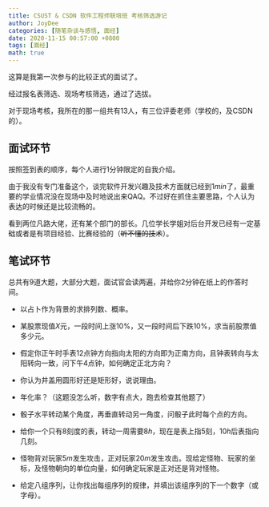 ```yaml
---
title: CSUST & CSDN 软件工程师联培班 考核筛选游记
author: JoyDee
categories: [随笔杂谈与感悟, 面经]
date: 2020-11-15 00:57:00 +0800
tags: [面经]
math: true
---
```


这算是我第一次参与的比较正式的面试了。

经过报名表筛选、现场考核筛选，通过了选拔。

对于现场考核，我所在的那一组共有13人，有三位评委老师（学校的，及CSDN的）。

## 面试环节

按照签到表的顺序，每个人进行1分钟限定的自我介绍。

由于我没有专门准备这个，谈完软件开发兴趣及技术方面就已经到$1min$了，最重要的学业情况没在现场中及时地说出来QAQ。不过好在抓住主要思路，个人认为表达的时候还是比较流畅的。

看到两位凡路大佬，还有某个部门的部长。几位学长学姐对后台开发已经有一定基础或者是有项目经验、比赛经验的（~~听不懂的技术~~）。

## 笔试环节

总共有9道大题，大部分大题，面试官会读两遍，并给你2分钟在纸上的作答时间。

+ 以占卜作为背景的求排列数、概率。
+ 某股票现值$X$元，一段时间上涨$10$%，又一段时间后下跌$10$%，求当前股票值多少元。
+ 假定你正午时手表12点钟方向指向太阳的方向即为正南方向，且钟表转向与太阳转向一致，问下午4点钟，如何确定正北方向？
+ 你认为井盖用圆形好还是矩形好，说说理由。
+ 年化率？（这题没怎么听，数字有点大，跑去检查其他题了）

+ 骰子水平转动某个角度，再垂直转动另一角度，问骰子此时每个点的方向。
+ 给你一个只有$8$刻度的表，转动一周需要$8h$，现在是表上指$5$刻，$10h$后表指向几刻。
+ 怪物背对玩家$5m$发生攻击，正对玩家$20m$发生攻击。现给定怪物、玩家的坐标，及怪物朝向的单位向量，如何确定玩家是正对还是背对怪物。
+ 给定八组序列，让你找出每组序列的规律，并填出该组序列的下一个数字（或字母）。
